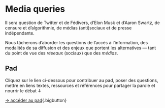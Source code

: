 # Media queries

Il sera question de Twitter et de Fédivers, d’Elon Musk et d’Aaron Swartz, de censure et d’algorithmie, de médias (anti)sociaux et de presse indépendante.

Nous tâcherons d’aborder les questions de l’accès à l’information, des modalités de sa diffusion et des enjeux que portent les alternatives — tant du point de vue des _réseaux_ (sociaux) que des _médias_.


## Pad

Cliquez sur le lien ci-dessous pour contribuer au pad, poser des questions, mettre en liens textes, ressources et références pour partager la parole et nourrir le débat ↓

[→ accéder au pad](https://semestriel.framapad.org/p/esad_cultures_numeriques_mediaqueries?lang=fr){.bigbutton}